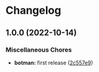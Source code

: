 # Changelog

## 1.0.0 (2022-10-14)


### Miscellaneous Chores

* **botman:** first release ([2c557e9](https://github.com/ptonini/docker-images/commit/2c557e972e9d588fa1a67ed80d2a48a3f28e0a48))
